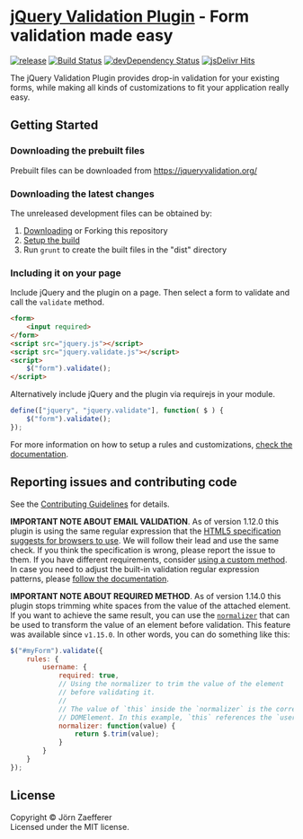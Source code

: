 [jQuery Validation Plugin](https://jqueryvalidation.org/) - Form validation made easy
================================

[![release](https://img.shields.io/github/release/jquery-validation/jquery-validation.svg)](https://github.com/jquery-validation/jquery-validation/releases/latest)
[![Build Status](https://secure.travis-ci.org/jquery-validation/jquery-validation.svg)](https://travis-ci.org/jquery-validation/jquery-validation)
[![devDependency Status](https://david-dm.org/jquery-validation/jquery-validation/dev-status.svg?theme=shields.io)](https://david-dm.org/jquery-validation/jquery-validation#info=devDependencies)
[![jsDelivr Hits](https://data.jsdelivr.com/v1/package/npm/jquery-validation/badge?style=rounded)](https://www.jsdelivr.com/package/npm/jquery-validation)

The jQuery Validation Plugin provides drop-in validation for your existing forms, while making all kinds of customizations to fit your application really easy.

## Getting Started

### Downloading the prebuilt files

Prebuilt files can be downloaded from https://jqueryvalidation.org/

### Downloading the latest changes

The unreleased development files can be obtained by:

 1. [Downloading](https://github.com/jquery-validation/jquery-validation/archive/master.zip) or Forking this repository
 2. [Setup the build](CONTRIBUTING.md#build-setup)
 3. Run `grunt` to create the built files in the "dist" directory

### Including it on your page

Include jQuery and the plugin on a page. Then select a form to validate and call the `validate` method.

```html
<form>
	<input required>
</form>
<script src="jquery.js"></script>
<script src="jquery.validate.js"></script>
<script>
    $("form").validate();
</script>
```

Alternatively include jQuery and the plugin via requirejs in your module.

```js
define(["jquery", "jquery.validate"], function( $ ) {
	$("form").validate();
});
```

For more information on how to setup a rules and customizations, [check the documentation](https://jqueryvalidation.org/documentation/).

## Reporting issues and contributing code

See the [Contributing Guidelines](CONTRIBUTING.md) for details.

**IMPORTANT NOTE ABOUT EMAIL VALIDATION**. As of version 1.12.0 this plugin is using the same regular expression that the [HTML5 specification suggests for browsers to use](https://html.spec.whatwg.org/multipage/forms.php#valid-e-mail-address). We will follow their lead and use the same check. If you think the specification is wrong, please report the issue to them. If you have different requirements, consider [using a custom method](https://jqueryvalidation.org/jQuery.validator.addMethod/).
In case you need to adjust the built-in validation regular expression patterns, please [follow the documentation](https://jqueryvalidation.org/jQuery.validator.methods/).

**IMPORTANT NOTE ABOUT REQUIRED METHOD**. As of version 1.14.0 this plugin stops trimming white spaces from the value of the attached element. If you want to achieve the same result, you can use the [`normalizer`](https://jqueryvalidation.org/normalizer/) that can be used to transform the value of an element before validation. This feature was available since `v1.15.0`. In other words, you can do something like this:
``` js
$("#myForm").validate({
	rules: {
		username: {
			required: true,
			// Using the normalizer to trim the value of the element
			// before validating it.
			//
			// The value of `this` inside the `normalizer` is the corresponding
			// DOMElement. In this example, `this` references the `username` element.
			normalizer: function(value) {
				return $.trim(value);
			}
		}
	}
});
```

## License
Copyright &copy; Jörn Zaefferer<br>
Licensed under the MIT license.
